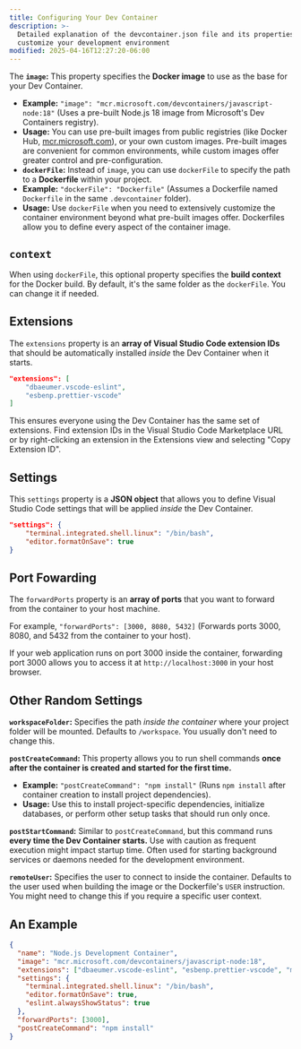 ```yaml
---
title: Configuring Your Dev Container
description: >-
  Detailed explanation of the devcontainer.json file and its properties to
  customize your development environment
modified: 2025-04-16T12:27:20-06:00
---
```


The **`image`:** This property specifies the **Docker image** to use as the base for your Dev Container.

- **Example:** `"image": "mcr.microsoft.com/devcontainers/javascript-node:18"` (Uses a pre-built Node.js 18 image from Microsoft's Dev Containers registry).
- **Usage:** You can use pre-built images from public registries (like Docker Hub, [mcr.microsoft.com](https://www.google.com/search?q=mcr.microsoft.com&authuser=1)), or your own custom images. Pre-built images are convenient for common environments, while custom images offer greater control and pre-configuration.
- **`dockerFile`:** Instead of `image`, you can use `dockerFile` to specify the path to a **Dockerfile** within your project.
- **Example:** `"dockerFile": "Dockerfile"` (Assumes a Dockerfile named `Dockerfile` in the same `.devcontainer` folder).
- **Usage:** Use `dockerFile` when you need to extensively customize the container environment beyond what pre-built images offer. Dockerfiles allow you to define every aspect of the container image.

## `context`

When using `dockerFile`, this optional property specifies the **build context** for the Docker build. By default, it's the same folder as the `dockerFile`. You can change it if needed.

## Extensions

The `extensions` property is an **array of Visual Studio Code extension IDs** that should be automatically installed _inside_ the Dev Container when it starts.

```json
"extensions": [
    "dbaeumer.vscode-eslint",
    "esbenp.prettier-vscode"
]
```

This ensures everyone using the Dev Container has the same set of extensions. Find extension IDs in the Visual Studio Code Marketplace URL or by right-clicking an extension in the Extensions view and selecting "Copy Extension ID".

## Settings

This `settings` property is a **JSON object** that allows you to define Visual Studio Code settings that will be applied _inside_ the Dev Container.

```json
"settings": {
    "terminal.integrated.shell.linux": "/bin/bash",
    "editor.formatOnSave": true
}
```

## Port Fowarding

The `forwardPorts` property is an **array of ports** that you want to forward from the container to your host machine.

For example, `"forwardPorts": [3000, 8080, 5432]` (Forwards ports 3000, 8080, and 5432 from the container to your host).

If your web application runs on port 3000 inside the container, forwarding port 3000 allows you to access it at `http://localhost:3000` in your host browser.

## Other Random Settings

**`workspaceFolder`:** Specifies the path _inside the container_ where your project folder will be mounted. Defaults to `/workspace`. You usually don't need to change this.

**`postCreateCommand`:** This property allows you to run shell commands **once after the container is created and started for the first time.**

- **Example:** `"postCreateCommand": "npm install"` (Runs `npm install` after container creation to install project dependencies).
- **Usage:** Use this to install project-specific dependencies, initialize databases, or perform other setup tasks that should run only once.

**`postStartCommand`:** Similar to `postCreateCommand`, but this command runs **every time the Dev Container starts.** Use with caution as frequent execution might impact startup time. Often used for starting background services or daemons needed for the development environment.

**`remoteUser`:** Specifies the user to connect to inside the container. Defaults to the user used when building the image or the Dockerfile's `USER` instruction. You might need to change this if you require a specific user context.

## An Example

```json
{
  "name": "Node.js Development Container",
  "image": "mcr.microsoft.com/devcontainers/javascript-node:18",
  "extensions": ["dbaeumer.vscode-eslint", "esbenp.prettier-vscode", "ms-vscode.js-debug-nodejs"],
  "settings": {
    "terminal.integrated.shell.linux": "/bin/bash",
    "editor.formatOnSave": true,
    "eslint.alwaysShowStatus": true
  },
  "forwardPorts": [3000],
  "postCreateCommand": "npm install"
}
```
